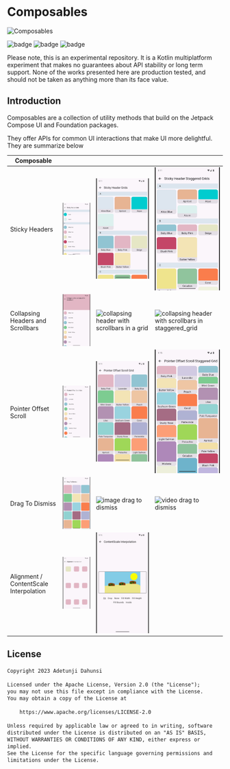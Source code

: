 # Composables

![Composables](https://img.shields.io/maven-central/v/com.tunjid.composables/composables?label=compsables)

![badge][badge-ios]
![badge][badge-js]
![badge][badge-jvm]

Please note, this is an experimental repository. It is a Kotlin multiplatform experiment that makes no guarantees
about API stability or long term support. None of the works presented here are production tested, and should not be
taken as anything more than its face value.

## Introduction

Composables are a collection of utility methods that build on the Jetpack Compose UI and Foundation packages.

They offer APIs for common UI interactions that make UI more delightful. They are summarize below

| Composable                             |                                                                                                      |                                                                                                      |                                                                                                                        |
|----------------------------------------|------------------------------------------------------------------------------------------------------|------------------------------------------------------------------------------------------------------|------------------------------------------------------------------------------------------------------------------------|
| Sticky Headers                         | ![list](./images/sticky_header_list_crop.gif)                                                        | ![grid](./images/sticky_header_grid_crop.gif)                                                        | ![staggered_grid](./images/sticky_header_staggered_grid_crop.gif)                                                      |
| Collapsing Headers and Scrollbars      | ![collapsing header with scrollbars in a list](./images/collapsing_header_fast_scroll_list_crop.gif) | ![collapsing header with scrollbars in a grid](./images/collapsing_header_fast_scroll_grid_crop.gif) | ![collapsing header with scrollbars in staggered_grid](./images/collapsing_header_fast_scroll_staggered_grid_crop.gif) |
| Pointer Offset Scroll                  | ![pointer offset list scroll](./images/pointer_offset_list_crop.gif)                                 | ![pointer offset grid scroll](./images/pointer_offset_grid_crop.gif)                                 | ![pointer offset staggered grid](./images/pointer_offset_staggered_grid_crop.gif)                                      |
| Drag To Dismiss                        | ![color drag to dismiss](./images/drag_to_dismiss_crop.gif)                                          | ![image drag to dismiss](./images/drag_to_dismiss_app_image.gif)                                     | ![video drag to dismiss](./images/drag_to_dismiss_app_video.gif)                                                       |
| Alignment / ContentScale Interpolation | ![rounded rect interpolation](./images/alignment_interpolation_crop.gif)                             | ![beach scene interpolation](./images/content_scale_interpolation_crop.gif)                          |                                                                                                                        |


## License

    Copyright 2023 Adetunji Dahunsi

    Licensed under the Apache License, Version 2.0 (the "License");
    you may not use this file except in compliance with the License.
    You may obtain a copy of the License at

        https://www.apache.org/licenses/LICENSE-2.0

    Unless required by applicable law or agreed to in writing, software
    distributed under the License is distributed on an "AS IS" BASIS,
    WITHOUT WARRANTIES OR CONDITIONS OF ANY KIND, either express or implied.
    See the License for the specific language governing permissions and
    limitations under the License.

[badge-android]: http://img.shields.io/badge/-android-6EDB8D.svg?style=flat

[badge-jvm]: http://img.shields.io/badge/-jvm-DB413D.svg?style=flat

[badge-js]: http://img.shields.io/badge/-js-F8DB5D.svg?style=flat

[badge-js-ir]: https://img.shields.io/badge/support-[IR]-AAC4E0.svg?style=flat

[badge-nodejs]: https://img.shields.io/badge/-nodejs-68a063.svg?style=flat

[badge-linux]: http://img.shields.io/badge/-linux-2D3F6C.svg?style=flat

[badge-windows]: http://img.shields.io/badge/-windows-4D76CD.svg?style=flat

[badge-wasm]: https://img.shields.io/badge/-wasm-624FE8.svg?style=flat

[badge-apple-silicon]: http://img.shields.io/badge/support-[AppleSilicon]-43BBFF.svg?style=flat

[badge-ios]: http://img.shields.io/badge/-ios-CDCDCD.svg?style=flat

[badge-mac]: http://img.shields.io/badge/-macos-111111.svg?style=flat

[badge-watchos]: http://img.shields.io/badge/-watchos-C0C0C0.svg?style=flat

[badge-tvos]: http://img.shields.io/badge/-tvos-808080.svg?style=flat

